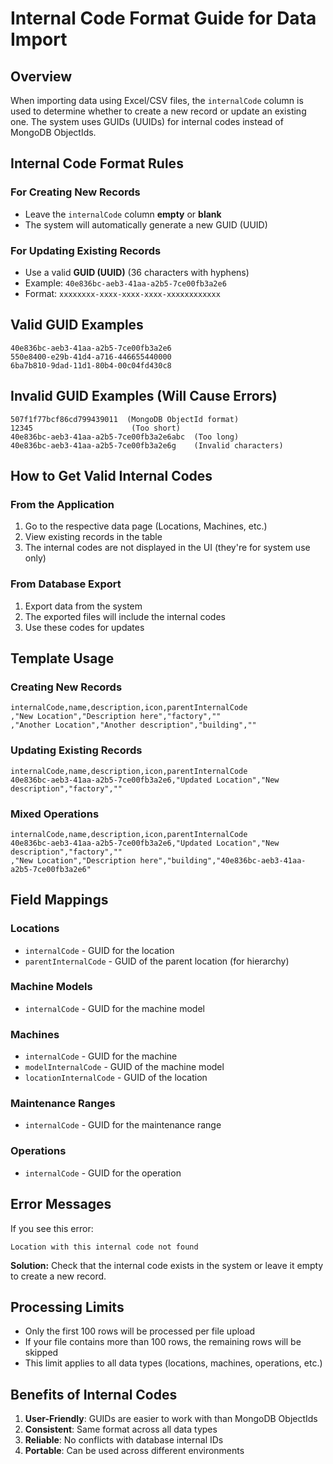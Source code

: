 # Internal Code Format Guide for Data Import

## Overview
When importing data using Excel/CSV files, the `internalCode` column is used to determine whether to create a new record or update an existing one. The system uses GUIDs (UUIDs) for internal codes instead of MongoDB ObjectIds.

## Internal Code Format Rules

### For Creating New Records
- Leave the `internalCode` column **empty** or **blank**
- The system will automatically generate a new GUID (UUID)

### For Updating Existing Records
- Use a valid **GUID (UUID)** (36 characters with hyphens)
- Example: `40e836bc-aeb3-41aa-a2b5-7ce00fb3a2e6`
- Format: `xxxxxxxx-xxxx-xxxx-xxxx-xxxxxxxxxxxx`

## Valid GUID Examples
```
40e836bc-aeb3-41aa-a2b5-7ce00fb3a2e6
550e8400-e29b-41d4-a716-446655440000
6ba7b810-9dad-11d1-80b4-00c04fd430c8
```

## Invalid GUID Examples (Will Cause Errors)
```
507f1f77bcf86cd799439011  (MongoDB ObjectId format)
12345                      (Too short)
40e836bc-aeb3-41aa-a2b5-7ce00fb3a2e6abc  (Too long)
40e836bc-aeb3-41aa-a2b5-7ce00fb3a2e6g    (Invalid characters)
```

## How to Get Valid Internal Codes

### From the Application
1. Go to the respective data page (Locations, Machines, etc.)
2. View existing records in the table
3. The internal codes are not displayed in the UI (they're for system use only)

### From Database Export
1. Export data from the system
2. The exported files will include the internal codes
3. Use these codes for updates

## Template Usage

### Creating New Records
```csv
internalCode,name,description,icon,parentInternalCode
,"New Location","Description here","factory",""
,"Another Location","Another description","building",""
```

### Updating Existing Records
```csv
internalCode,name,description,icon,parentInternalCode
40e836bc-aeb3-41aa-a2b5-7ce00fb3a2e6,"Updated Location","New description","factory",""
```

### Mixed Operations
```csv
internalCode,name,description,icon,parentInternalCode
40e836bc-aeb3-41aa-a2b5-7ce00fb3a2e6,"Updated Location","New description","factory",""
,"New Location","Description here","building","40e836bc-aeb3-41aa-a2b5-7ce00fb3a2e6"
```

## Field Mappings

### Locations
- `internalCode` - GUID for the location
- `parentInternalCode` - GUID of the parent location (for hierarchy)

### Machine Models
- `internalCode` - GUID for the machine model

### Machines
- `internalCode` - GUID for the machine
- `modelInternalCode` - GUID of the machine model
- `locationInternalCode` - GUID of the location

### Maintenance Ranges
- `internalCode` - GUID for the maintenance range

### Operations
- `internalCode` - GUID for the operation

## Error Messages

If you see this error:
```
Location with this internal code not found
```

**Solution:** Check that the internal code exists in the system or leave it empty to create a new record.

## Processing Limits

- Only the first 100 rows will be processed per file upload
- If your file contains more than 100 rows, the remaining rows will be skipped
- This limit applies to all data types (locations, machines, operations, etc.)

## Benefits of Internal Codes

1. **User-Friendly**: GUIDs are easier to work with than MongoDB ObjectIds
2. **Consistent**: Same format across all data types
3. **Reliable**: No conflicts with database internal IDs
4. **Portable**: Can be used across different environments
